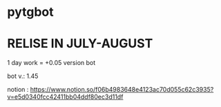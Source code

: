 # pytgbot
# RELISE IN JULY-AUGUST

1 day work = +0.05 version bot

bot v.: 1.45

notion : https://www.notion.so/f06b4983648e4123ac70d055c62c3935?v=e5d0340fcc42411bb04ddf80ec3d11df